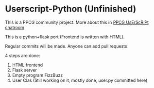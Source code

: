 # Userscript-Python (Unfinished)

This is a PPCG community project. More about this in [PPCG UsErScRiPt chatroom](https://chat.stackexchange.com/rooms/123103/userscript)

This is a python+flask port (Frontend is written with HTML).

Regular commits will be made. Anyone can add pull requests

4 steps are done:

1. HTML frontend
2. Flask server
3. Empty program FizzBuzz
4. User Clas (Still working on it, mostly done, user.py committed here)
